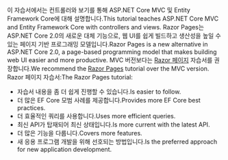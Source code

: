 <span data-ttu-id="30c9a-101">이 자습서에서는 컨트롤러와 보기를 통해 ASP.NET Core MVC 및 Entity Framework Core에 대해 설명합니다.</span><span class="sxs-lookup"><span data-stu-id="30c9a-101">This tutorial teaches ASP.NET Core MVC and Entity Framework Core with controllers and views.</span></span> <span data-ttu-id="30c9a-102">Razor Pages는 ASP.NET Core 2.0의 새로운 대체 기능으로, 웹 UI를 쉽게 빌드하고 생산성을 높일 수 있는 페이지 기반 프로그래밍 모델입니다.</span><span class="sxs-lookup"><span data-stu-id="30c9a-102">Razor Pages is a new alternative in ASP.NET Core 2.0, a page-based programming model that makes building web UI easier and more productive.</span></span> <span data-ttu-id="30c9a-103">MVC 버전보다는 [Razor 페이지](xref:data/ef-rp/intro) 자습서를 권장합니다.</span><span class="sxs-lookup"><span data-stu-id="30c9a-103">We recommend the [Razor Pages](xref:data/ef-rp/intro) tutorial over the MVC version.</span></span> <span data-ttu-id="30c9a-104">Razor 페이지 자습서:</span><span class="sxs-lookup"><span data-stu-id="30c9a-104">The Razor Pages tutorial:</span></span>

* <span data-ttu-id="30c9a-105">자습서 내용을 좀 더 쉽게 진행할 수 있습니다.</span><span class="sxs-lookup"><span data-stu-id="30c9a-105">Is easier to follow.</span></span>
* <span data-ttu-id="30c9a-106">더 많은 EF Core 모범 사례를 제공합니다.</span><span class="sxs-lookup"><span data-stu-id="30c9a-106">Provides more EF Core best practices.</span></span>
* <span data-ttu-id="30c9a-107">더 효율적인 쿼리를 사용합니다.</span><span class="sxs-lookup"><span data-stu-id="30c9a-107">Uses more efficient queries.</span></span>
* <span data-ttu-id="30c9a-108">최신 API가 탑재되어 최신 상태입니다.</span><span class="sxs-lookup"><span data-stu-id="30c9a-108">Is more current with the latest API.</span></span>
* <span data-ttu-id="30c9a-109">더 많은 기능을 다룹니다.</span><span class="sxs-lookup"><span data-stu-id="30c9a-109">Covers more features.</span></span>
* <span data-ttu-id="30c9a-110">새 응용 프로그램 개발을 위해 선호되는 방법입니다.</span><span class="sxs-lookup"><span data-stu-id="30c9a-110">Is the preferred approach for new application development.</span></span>
